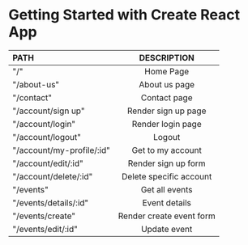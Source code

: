 # Getting Started with Create React App

|   PATH |  DESCRIPTION| 
| :--------- |:-------------:| 
|"/"|Home Page|
"/about-us"|About us page
"/contact"| Contact page
"/account/sign up"|Render sign up page
"/account/login"|Render login page
"/account/logout"|Logout
"/account/my-profile/:id"|Get to my account
"/account/edit/:id"|Render sign up form
"/account/delete/:id"|Delete specific account
"/events"|Get all events
"/events/details/:id"|Event details
"/events/create"|Render create event form
"/events/edit/:id"| Update event